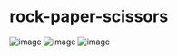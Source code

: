 # rock-paper-scissors

![image](https://user-images.githubusercontent.com/82542634/180883435-36d7ae3d-2f18-4cd2-8d5c-890ff6356808.png)
![image](https://user-images.githubusercontent.com/82542634/180883457-140f563a-4c7b-4f8b-80e9-4258794b5272.png)
![image](https://user-images.githubusercontent.com/82542634/180883484-0a6e6185-87d3-46f1-b153-1cfc27ebec81.png)
